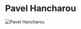 # Pavel Hancharou
![Pavel Hancharou](https://avatars.githubusercontent.com/u/56205600?s=460&u=23f4bae9d73d56a9b839e5e2942957c620546419&v=4)
